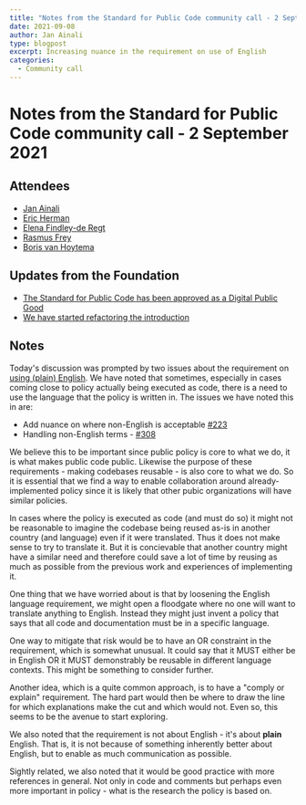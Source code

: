 ```yaml
---
title: "Notes from the Standard for Public Code community call - 2 September 2021"
date: 2021-09-08
author: Jan Ainali
type: blogpost
excerpt: Increasing nuance in the requirement on use of English 
categories:
  - Community call
---
```


# Notes from the Standard for Public Code community call - 2 September 2021

## Attendees

* [Jan Ainali](https://publiccode.net/team/jan-ainali.html)
* [Eric Herman](https://publiccode.net/team/eric-herman.html)
* [Elena Findley-de Regt](https://publiccode.net/team/elena-findley-de-regt.html)
* [Rasmus Frey](https://os2.eu/bruger/rasmus-frey)
* [Boris van Hoytema](https://publiccode.net/team/boris-van-hoytema.html)

## Updates from the Foundation

* [The Standard for Public Code has been approved as a Digital Public Good](https://blog.publiccode.net/news/2021/07/28/digital-public-goods.html)
* [We have started refactoring the introduction](https://github.com/publiccodenet/standard/pull/521)

## Notes

Today's discussion was prompted by two issues about the requirement on [using (plain) English](https://standard.publiccode.net/criteria/understandable-english-first.html).
We have noted that sometimes, especially in cases coming close to policy actually being executed as code, there is a need to use the language that the policy is written in.
The issues we have noted this in are:

- Add nuance on where non-English is acceptable [#223](https://github.com/publiccodenet/standard/issues/223)
- Handling non-English terms - [#308](https://github.com/publiccodenet/standard/issues/308)

We believe this to be important since public policy is core to what we do, it is what makes public code public.
Likewise the purpose of these requirements -  making codebases reusable - is also core to what we do.
So it is essential that we find a way to enable collaboration around already-implemented policy since it is likely that other pubic organizations will have similar policies.

In cases where the policy is executed as code (and must do so) it might not be reasonable to imagine the codebase being reused as-is in another country (and language) even if it were translated.
Thus it does not make sense to try to translate it.
But it is concievable that another country might have a similar need and therefore could save a lot of time by reusing as much as possible from the previous work and experiences of implementing it.

One thing that we have worried about is that by loosening the English language requirement, we might open a floodgate where no one will want to translate anything to English.
Instead they might just invent a policy that says that all code and documentation must be in a specific language.

One way to mitigate that risk would be to have an OR constraint in the requirement, which is somewhat unusual.
It could say that it MUST either be in English OR it MUST demonstrably be reusable in different language contexts.
This might be something to consider further.

Another idea, which is a quite common approach, is to have a "comply or explain" requirement.
The hard part would then be where to draw the line for which explanations make the cut and which would not.
Even so, this seems to be the avenue to start exploring.

We also noted that the requirement is not about English - it's about **plain** English.
That is, it is not because of something inherently better about English, but to enable as much communication as possible.

Sightly related, we also noted that it would be good practice with more references in general.
Not only in code and comments but perhaps even more important in policy - what is the research the policy is based on.
